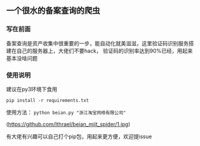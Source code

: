 ## 一个很水的备案查询的爬虫
### 写在前面
备案查询是资产收集中很重要的一步，能自动化就美滋滋，这里验证码识别服务搭建在自己的服务器上，大佬们不要hack，
验证码的识别率达到90%已经，用起来基本没啥问题


### 使用说明
建议在py3环境下食用

`pip install -r requirements.txt`

使用方法：
`python beian.py "浙江淘宝网络有限公司"`

(https://github.com/Ithrael/beian_miit_spider/1.jpg)

有大佬有兴趣可以自己打个pip包，用起来更方便，欢迎提issue
